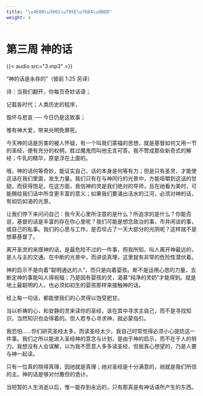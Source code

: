 ```yaml
---
title: "\u4E09\u3001\u795E\u7684\u8BDD"
weight: 4
---
```


# 第三周 神的话

{{< audio src="3.mp3" >}}


“神的话是永存的”（彼前 1:25 另译）

诗：当我们翻开，你每页奇妙话语；

记载各时代；人类历史的程序，

毁坏与悲哀 ── 今日仍是这故事；

惟有神大爱，带来光明免罪死。

今天神的话是厉害的被人怀疑，有一个叫我们蒙福的思想，就是基督如何又用一节的圣经，便有充分的权柄，胜过魔鬼而叫他无言可答。我不赞成那些新奇式的解经；牛乳的精华，原是浮在上面的。

哦，神的话何等奇妙，能证实自己，话的本身是何等有力；但是只有圣灵，才能使这话在我们里面，发生力量。我们只有在与神同行的光景中，方能咀嚼到这话的甘甜，而获得饱足。在这方面，我信神的灵是我们绝对的导师，且在祂看为美时，可能赐给我们话中所含更丰富的意义；如果我们要涌出活水的江河，必须对神的话，有如饥如渴的光景。

让我们停下来问问自己：我今天心里所注意的是什么？所追求的是什么？你能否说，基督的话是丰富的存在你心里呢？我们可能是想念政治的事，市井闲谈的事，或自己的私事。我们的心思与工作，是否坝占了一天大部分的光阴呢？这样就不是想慕基督了。

离开圣灵的来摸神的话，是最危险不过的一件事，照我所知，叫人离开神最远的，是人与主的交通。在中断的光景中，而讲说真理，这里就有非常的危险性潜伏着。

神的启示不是向着“聪明通达的人”，而只是向着婴孩。断不是运用心思的力量，去断定神的事能叫人得祝福；乃是因有婴孩的灵，渴慕“纯净的灵奶”才能得到。就是地上最聪明的人，也必须如初生的婴孩那样来接触神的话。

经上每一句话，都能使我们的心灵得以饱受肥甘。

当以祈祷的心，和安静的灵来读你的圣经，该在其中寻求主自己，而不是寻找知识，当然知识也会得着的。但人若专心寻求神，就必蒙指引。

我恐怕……你们研究圣经太多，而读圣经太少。我自己时常觉得必须小心提防这一件事。我们之所以能进入圣经神的意念与计划，是由于神的启示，而不在于人的努力。我想没有人会误解，以为我不愿意人多多读圣经，但我真心想望的，乃是人要与神一起读。

只有一位真的晓得真理，因祂就是真理；祂对圣经是十分满意的，祂就是我们所信的主。神的话是够对付撒但的诡计。

当短暂的人生消逝以后，惟一能存到永远的，只有那真是有神话语所产生的东西。